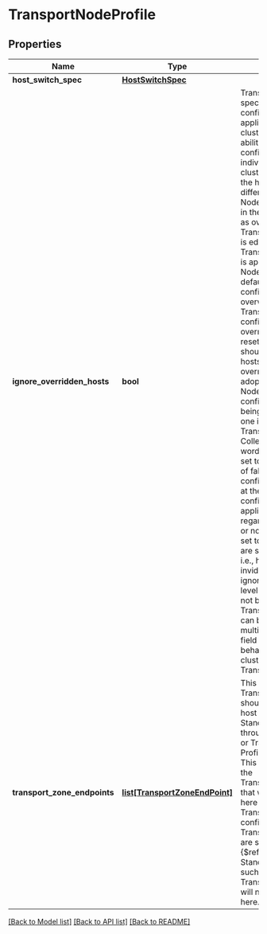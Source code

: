 # TransportNodeProfile

## Properties
Name | Type | Description | Notes
------------ | ------------- | ------------- | -------------
**host_switch_spec** | [**HostSwitchSpec**](HostSwitchSpec.md) |  | [optional] 
**ignore_overridden_hosts** | **bool** | Transport Node Profiles specify the configuration that is applied to all hosts in a cluster. The user has the ability to update the configuration on individual hosts within a cluster which will cause the host configuration to differ from the Transport Node Profile and results in the host to be marked as overridden. If a Transport Node Profile is edited or a new Transport Node Profile is applied on a Transport Node Collection, by default, the host configuration will be overwritten with the Transport Node Profile configuration and the overridden flag will be reset to false. This flag should be used when hosts that are set as overridden should not adopt the Transport Node Profile configuration when it is being updated or a new one is applied to the Transport Node Collection. In other words, when this flag is set to the default value of false and configuration is applied at the cluster level, the configuration will be applied on all hosts regardless if overridden or not. When this flag is set to true, all hosts that are set as overridden, i.e., have been updated invidivually, will be ignored and the cluster-level configuration will not be applied. Note, Transport Node Profiles can be applied on multiple clusters. This field will dictate the behavior followed by all clusters using this Transport Node Profile.  | [optional] [default to False]
**transport_zone_endpoints** | [**list[TransportZoneEndPoint]**](TransportZoneEndPoint.md) | This is deprecated. TransportZoneEndPoints should be specified per host switch at StandardHostSwitch through Transport Node or Transport Node Profile configuration. This will ONLY include the TransportZoneEndpoints that were were specified here during the TransportNode configuration. If TransportZoneEndpoints are specified directly in {$ref: StandardHostSwitch}, such TransportZoneEndpoints will not be populated here.  | [optional] 

[[Back to Model list]](../README.md#documentation-for-models) [[Back to API list]](../README.md#documentation-for-api-endpoints) [[Back to README]](../README.md)

